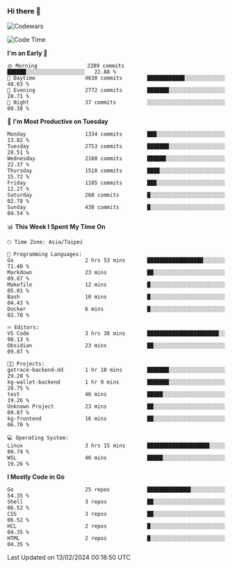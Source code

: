 ### Hi there 👋

![Codewars](https://www.codewars.com/users/omegaatt36/badges/small)

<!--START_SECTION:waka-->
![Code Time](http://img.shields.io/badge/Code%20Time-2%2C160%20hrs%208%20mins-blue)

**I'm an Early 🐤** 

```text
🌞 Morning                2209 commits        ██████░░░░░░░░░░░░░░░░░░░   22.88 % 
🌆 Daytime                4638 commits        ████████████░░░░░░░░░░░░░   48.03 % 
🌃 Evening                2772 commits        ███████░░░░░░░░░░░░░░░░░░   28.71 % 
🌙 Night                  37 commits          ░░░░░░░░░░░░░░░░░░░░░░░░░   00.38 % 
```
📅 **I'm Most Productive on Tuesday** 

```text
Monday                   1334 commits        ███░░░░░░░░░░░░░░░░░░░░░░   13.82 % 
Tuesday                  2753 commits        ███████░░░░░░░░░░░░░░░░░░   28.51 % 
Wednesday                2160 commits        ██████░░░░░░░░░░░░░░░░░░░   22.37 % 
Thursday                 1518 commits        ████░░░░░░░░░░░░░░░░░░░░░   15.72 % 
Friday                   1185 commits        ███░░░░░░░░░░░░░░░░░░░░░░   12.27 % 
Saturday                 268 commits         █░░░░░░░░░░░░░░░░░░░░░░░░   02.78 % 
Sunday                   438 commits         █░░░░░░░░░░░░░░░░░░░░░░░░   04.54 % 
```


📊 **This Week I Spent My Time On** 

```text
🕑︎ Time Zone: Asia/Taipei

💬 Programming Languages: 
Go                       2 hrs 53 mins       ██████████████████░░░░░░░   71.40 % 
Markdown                 23 mins             ██░░░░░░░░░░░░░░░░░░░░░░░   09.87 % 
Makefile                 12 mins             █░░░░░░░░░░░░░░░░░░░░░░░░   05.01 % 
Bash                     10 mins             █░░░░░░░░░░░░░░░░░░░░░░░░   04.43 % 
Docker                   6 mins              █░░░░░░░░░░░░░░░░░░░░░░░░   02.78 % 

🔥 Editors: 
VS Code                  3 hrs 38 mins       ███████████████████████░░   90.13 % 
Obsidian                 23 mins             ██░░░░░░░░░░░░░░░░░░░░░░░   09.87 % 

🐱‍💻 Projects: 
gotrace-backend-dd       1 hr 10 mins        ███████░░░░░░░░░░░░░░░░░░   29.20 % 
kg-wallet-backend        1 hr 9 mins         ███████░░░░░░░░░░░░░░░░░░   28.75 % 
test                     46 mins             █████░░░░░░░░░░░░░░░░░░░░   19.26 % 
Unknown Project          23 mins             ██░░░░░░░░░░░░░░░░░░░░░░░   09.87 % 
kg-frontend              16 mins             ██░░░░░░░░░░░░░░░░░░░░░░░   06.70 % 

💻 Operating System: 
Linux                    3 hrs 15 mins       ████████████████████░░░░░   80.74 % 
WSL                      46 mins             █████░░░░░░░░░░░░░░░░░░░░   19.26 % 
```

**I Mostly Code in Go** 

```text
Go                       25 repos            ██████████████░░░░░░░░░░░   54.35 % 
Shell                    3 repos             ██░░░░░░░░░░░░░░░░░░░░░░░   06.52 % 
CSS                      3 repos             ██░░░░░░░░░░░░░░░░░░░░░░░   06.52 % 
HCL                      2 repos             █░░░░░░░░░░░░░░░░░░░░░░░░   04.35 % 
HTML                     2 repos             █░░░░░░░░░░░░░░░░░░░░░░░░   04.35 % 
```




 Last Updated on 13/02/2024 00:18:50 UTC
<!--END_SECTION:waka-->

<!--
**omegaatt36/omegaatt36** is a ✨ _special_ ✨ repository because its `README.md` (this file) appears on your GitHub profile.

Here are some ideas to get you started:

- 🔭 I’m currently working on ...
- 🌱 I’m currently learning ...
- 👯 I’m looking to collaborate on ...
- 🤔 I’m looking for help with ...
- 💬 Ask me about ...
- 📫 How to reach me: ...
- 😄 Pronouns: ...
- ⚡ Fun fact: ...
-->
